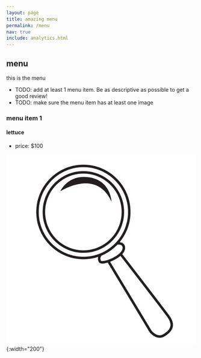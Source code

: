 ```yaml
---
layout: page
title: amazing menu
permalink: /menu
nav: true
include: analytics.html
---
```


## menu

this is the menu

- TODO: add at least 1 menu item. Be as descriptive as possible to get a good review!
- TODO: make sure the menu item has at least one image

### menu item 1

#### lettuce

- price: $100

![lettuce](assets/images/magnifying-glass-logo.jpeg){:width="200"}
